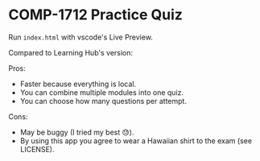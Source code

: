# COMP-1712 Practice Quiz

Run `index.html` with vscode's Live Preview.

Compared to Learning Hub's version:

Pros:

- Faster because everything is local.
- You can combine multiple modules into one quiz.
- You can choose how many questions per attempt.

Cons:

- May be buggy (I tried my best 😓).
- By using this app you agree to wear a Hawaiian shirt to the exam (see LICENSE).
